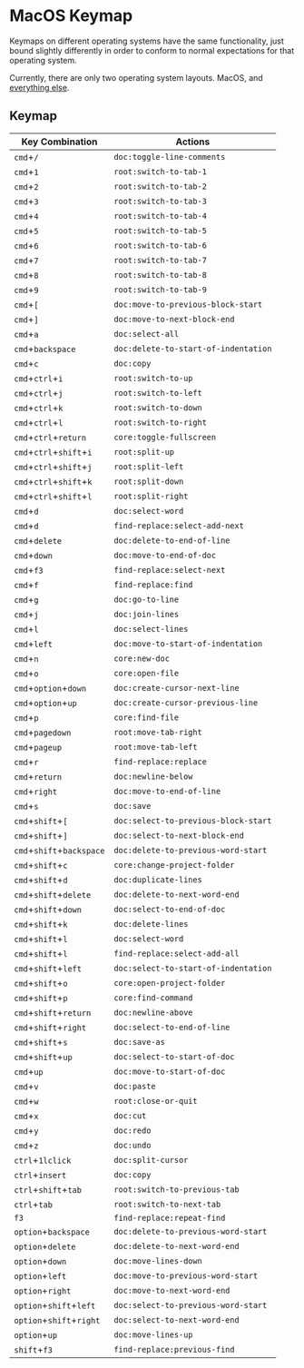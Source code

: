 # MacOS Keymap

Keymaps on different operating systems have the same functionality, just bound slightly differently
in order to conform to normal expectations for that operating system.

Currently, there are only two operating system layouts. MacOS, and [everything else](documentation/keymap).

## Keymap

|Key Combination|Actions|
|---------------|-------|
|`cmd`+`/`|`doc:toggle-line-comments`|
|`cmd`+`1`|`root:switch-to-tab-1`|
|`cmd`+`2`|`root:switch-to-tab-2`|
|`cmd`+`3`|`root:switch-to-tab-3`|
|`cmd`+`4`|`root:switch-to-tab-4`|
|`cmd`+`5`|`root:switch-to-tab-5`|
|`cmd`+`6`|`root:switch-to-tab-6`|
|`cmd`+`7`|`root:switch-to-tab-7`|
|`cmd`+`8`|`root:switch-to-tab-8`|
|`cmd`+`9`|`root:switch-to-tab-9`|
|`cmd`+`[`|`doc:move-to-previous-block-start`|
|`cmd`+`]`|`doc:move-to-next-block-end`|
|`cmd`+`a`|`doc:select-all`|
|`cmd`+`backspace`|`doc:delete-to-start-of-indentation`|
|`cmd`+`c`|`doc:copy`|
|`cmd`+`ctrl`+`i`|`root:switch-to-up`|
|`cmd`+`ctrl`+`j`|`root:switch-to-left`|
|`cmd`+`ctrl`+`k`|`root:switch-to-down`|
|`cmd`+`ctrl`+`l`|`root:switch-to-right`|
|`cmd`+`ctrl`+`return`|`core:toggle-fullscreen`|
|`cmd`+`ctrl`+`shift`+`i`|`root:split-up`|
|`cmd`+`ctrl`+`shift`+`j`|`root:split-left`|
|`cmd`+`ctrl`+`shift`+`k`|`root:split-down`|
|`cmd`+`ctrl`+`shift`+`l`|`root:split-right`|
|`cmd`+`d`|` doc:select-word `|
|`cmd`+`d`|`find-replace:select-add-next`|
|`cmd`+`delete`|`doc:delete-to-end-of-line`|
|`cmd`+`down`|`doc:move-to-end-of-doc`|
|`cmd`+`f3`|`find-replace:select-next`|
|`cmd`+`f`|`find-replace:find`|
|`cmd`+`g`|`doc:go-to-line`|
|`cmd`+`j`|`doc:join-lines`|
|`cmd`+`l`|`doc:select-lines`|
|`cmd`+`left`|`doc:move-to-start-of-indentation`|
|`cmd`+`n`|`core:new-doc`|
|`cmd`+`o`|`core:open-file`|
|`cmd`+`option`+`down`|`doc:create-cursor-next-line`|
|`cmd`+`option`+`up`|`doc:create-cursor-previous-line`|
|`cmd`+`p`|`core:find-file`|
|`cmd`+`pagedown`|`root:move-tab-right`|
|`cmd`+`pageup`|`root:move-tab-left`|
|`cmd`+`r`|`find-replace:replace`|
|`cmd`+`return`|`doc:newline-below`|
|`cmd`+`right`|`doc:move-to-end-of-line`|
|`cmd`+`s`|`doc:save`|
|`cmd`+`shift`+`[`|`doc:select-to-previous-block-start`|
|`cmd`+`shift`+`]`|`doc:select-to-next-block-end`|
|`cmd`+`shift`+`backspace`|`doc:delete-to-previous-word-start`|
|`cmd`+`shift`+`c`|`core:change-project-folder`|
|`cmd`+`shift`+`d`|`doc:duplicate-lines`|
|`cmd`+`shift`+`delete`|`doc:delete-to-next-word-end`|
|`cmd`+`shift`+`down`|`doc:select-to-end-of-doc`|
|`cmd`+`shift`+`k`|`doc:delete-lines`|
|`cmd`+`shift`+`l`|` doc:select-word `|
|`cmd`+`shift`+`l`|`find-replace:select-add-all`|
|`cmd`+`shift`+`left`|`doc:select-to-start-of-indentation`|
|`cmd`+`shift`+`o`|`core:open-project-folder`|
|`cmd`+`shift`+`p`|`core:find-command`|
|`cmd`+`shift`+`return`|`doc:newline-above`|
|`cmd`+`shift`+`right`|`doc:select-to-end-of-line`|
|`cmd`+`shift`+`s`|`doc:save-as`|
|`cmd`+`shift`+`up`|`doc:select-to-start-of-doc`|
|`cmd`+`up`|`doc:move-to-start-of-doc`|
|`cmd`+`v`|`doc:paste`|
|`cmd`+`w`|`root:close-or-quit`|
|`cmd`+`x`|`doc:cut`|
|`cmd`+`y`|`doc:redo`|
|`cmd`+`z`|`doc:undo`|
|`ctrl`+`1lclick`|`doc:split-cursor`|
|`ctrl`+`insert`|`doc:copy`|
|`ctrl`+`shift`+`tab`|`root:switch-to-previous-tab`|
|`ctrl`+`tab`|`root:switch-to-next-tab`|
|`f3`|`find-replace:repeat-find`|
|`option`+`backspace`|`doc:delete-to-previous-word-start`|
|`option`+`delete`|`doc:delete-to-next-word-end`|
|`option`+`down`|`doc:move-lines-down`|
|`option`+`left`|`doc:move-to-previous-word-start`|
|`option`+`right`|`doc:move-to-next-word-end`|
|`option`+`shift`+`left`|`doc:select-to-previous-word-start`|
|`option`+`shift`+`right`|`doc:select-to-next-word-end`|
|`option`+`up`|`doc:move-lines-up`|
|`shift`+`f3`|`find-replace:previous-find`|
